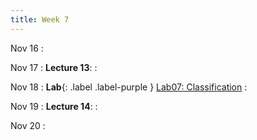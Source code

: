 ```yaml
---
title: Week 7
---
```

Nov 16
: [](#)

Nov 17
: **Lecture 13**:
: [](#)

Nov 18
:  **Lab**{: .label .label-purple } [Lab07: Classification](https://data1.lsit.ucsb.edu/hub/user-redirect/git-pull?repo=https://github.com/ucsb-ds/ds1-f20-content&subPath=lab07/lab07.ipynb)
: [](#)

Nov 19
: **Lecture 14**:
: [](#)

Nov 20
: [](#)

